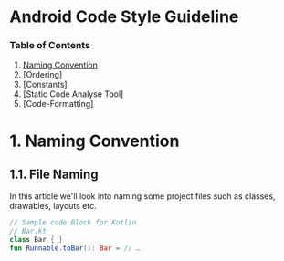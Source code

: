 # Android Code Style Guideline

### Table of Contents
1. [Naming Convention](#naming)
2. [Ordering]
3. [Constants]
4. [Static Code Analyse Tool]
5. [Code-Formatting]

<a name="naming"></a>
# 1. Naming Convention


## 1.1. File Naming
In this article we'll look into naming some project files such as classes, drawables, layouts etc.


```kotlin
// Sample code Block for Kotlin
// Bar.kt
class Bar { }
fun Runnable.toBar(): Bar = // …
```
